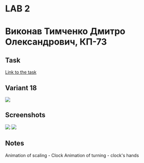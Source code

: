 # LAB 2
# Виконав Тимченко Дмитро Олександрович, КП-73
## Task

[Link to the task](http://www.fpm.kpi.ua/archive/dir.do?sys_id=obj_16481)

## Variant 18
![](https://user-images.githubusercontent.com/31898055/77311645-2fa99e80-6d09-11ea-8a12-7b2c4c2e7877.png)

## Screenshots

![](https://user-images.githubusercontent.com/31898055/77311695-464ff580-6d09-11ea-8b18-79fb57a6c9a3.png)
![](https://user-images.githubusercontent.com/31898055/77311700-47812280-6d09-11ea-9a16-4cc5da1be8ab.png)

## Notes
Animation of scaling - Clock
Animation of turning - clock's hands
